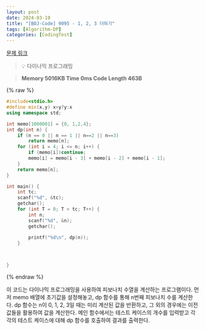 ```yaml
---
layout: post
date: 2024-03-10
title: "[BOJ-Code] 9095 - 1, 2, 3 더하기"
tags: [Algorithm-DP]
categories: [CodingTest]
---
```


[문제 링크](https://www.acmicpc.net/problem/9095)


> 💡 다이나믹 프로그래밍


> **Memory   5016KB                                   Time   0ms                                Code Length   463B**



{% raw %}
```c++
#include<stdio.h>
#define min(x,y) x>y?y:x
using namespace std;

int memo[1000001] = {0, 1,2,4};
int dp(int n) {
	if (n == 0 || n == 1 || n==2 || n==3)
		return memo[n];
	for (int i = 4; i <= n; i++) {
		if (memo[i])continue;
		memo[i] = memo[i - 3] + memo[i - 2] + memo[i - 1];
	}
	return memo[n];
}

int main() {
	int tc;
	scanf("%d", &tc);
	getchar();
	for (int T = 0; T < tc; T++) {
		int n;
		scanf("%d", &n);
		getchar();
		
		printf("%d\n", dp(n));
	}



}
```
{% endraw %}



이 코드는 다이나믹 프로그래밍을 사용하여 피보나치 수열을 계산하는 프로그램이다. 먼저 memo 배열에 초기값을 설정해놓고, dp 함수를 통해 n번째 피보나치 수를 계산한다. dp 함수는 n이 0, 1, 2, 3일 때는 미리 계산된 값을 반환하고, 그 외의 경우에는 이전 값들을 활용하여 값을 계산한다. 메인 함수에서는 테스트 케이스의 개수를 입력받고 각각의 테스트 케이스에 대해 dp 함수를 호출하여 결과를 출력한다.


